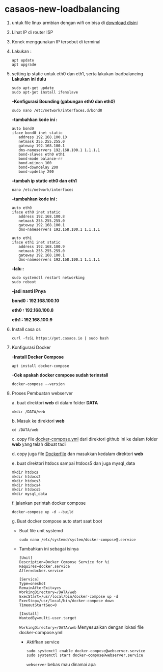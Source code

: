 # casaos-new-loadbalancing

1. untuk file linux armbian dengan wifi on bisa di [download disini](https://www.mediafire.com/file/2ywqxi302gzrp2i/Armbian_21.08.1_Amlogic-GXL_bullseye_current_5.10.60.img.xz/file)
2. Lihat IP di router ISP
3. Konek menggunakan IP tersebut di terminal
4. Lakukan :

       apt update
       apt upgrade
6. setting ip static untuk eth0 dan eth1, serta lakukan loadbalancing
   __Lakukan ini dulu__

       sudo apt-get update
       sudo apt-get install ifenslave


   __-Konfigurasi Bounding (gabungan eth0 dan eth0)__
   
       sudo nano /etc/network/interfaces.d/bond0
   
     __-tambahkan kode ini :__

       auto bond0
       iface bond0 inet static
          address 192.168.100.10
          netmask 255.255.255.0
          gateway 192.168.100.1
          dns-nameservers 192.168.100.1 1.1.1.1
          bond-slaves eth0 eth1
          bond-mode balance-rr
          bond-miimon 100
          bond-downdelay 200
          bond-updelay 200


     __-tambah ip static eth0 dan eth1__

       nano /etc/network/interfaces
   
     __-tambahkan kode ini :__
   
       auto eth0
       iface eth0 inet static
          address 192.168.100.8
          netmask 255.255.255.0
          gateway 192.168.100.1
          dns-nameservers 192.168.100.1 1.1.1.1
   
       auto eth1
       iface eth1 inet static
          address 192.168.100.9
          netmask 255.255.255.0
          gateway 192.168.100.1
          dns-nameservers 192.168.100.1 1.1.1.1
   
      __-lalu :__

       sudo systemctl restart networking
       sudo reboot

     __-jadi nanti IPnya__

   **bond0 : 192.168.100.10**
   
   **eth0 : 192.168.100.8**
   
   **eth1 : 192.168.100.9**


8. Install casa os
   
       curl -fsSL https://get.casaos.io | sudo bash
9. Konfigurasi Docker
   
   **-Install Docker Compose**

       apt install docker-compose
   **-Cek apakah docker compose sudah terinstall**

       docker-compose --version
10. Proses Pembuatan webserver
    
    a. buat direktori **web** di dalam folder **DATA**

        mkdir /DATA/web
    b. Masuk ke direktori **web**

        cd /DATA/web
    c. copy file [docker-compose.yml](https://github.com/destiowahyu/casaos-new-loadbalancing/blob/main/docker-compose.yml) dari direktori github ini ke dalam folder **web** yang telah dibuat tadi

    d. copy juga file [Dockerfile](https://github.com/destiowahyu/casaos-new-loadbalancing/blob/main/Dockerfile) dan masukkan kedalam direktori **web**

    e. buat direktori htdocs sampai htdocs5 dan juga mysql_data

        mkdir htdocs
        mkdir htdocs2
        mkdir htdocs3
        mkdir htdocs4
        mkdir htdocs5
        mkdir mysql_data

    f. jalankan perintah docker compose

        docker-compose up -d --build

    g. Buat docker compose auto start saat boot

    - Buat file unit systemd

          sudo nano /etc/systemd/system/docker-compose@.service
    - Tambahkan ini sebagai isinya

          [Unit]
          Description=Docker Compose Service for %i
          Requires=docker.service
          After=docker.service
              
          [Service]
          Type=oneshot
          RemainAfterExit=yes
          WorkingDirectory=/DATA/web
          ExecStart=/usr/local/bin/docker-compose up -d
          ExecStop=/usr/local/bin/docker-compose down
          TimeoutStartSec=0
              
          [Install]
          WantedBy=multi-user.target

       `WorkingDirectory=/DATA/web` Menyesuaikan dengan lokasi file docker-compose.yml

      - Aktifkan service

            sudo systemctl enable docker-compose@webserver.service
            sudo systemctl start docker-compose@webserver.service

          `webserver` bebas mau dinamai apa
    


   


   
